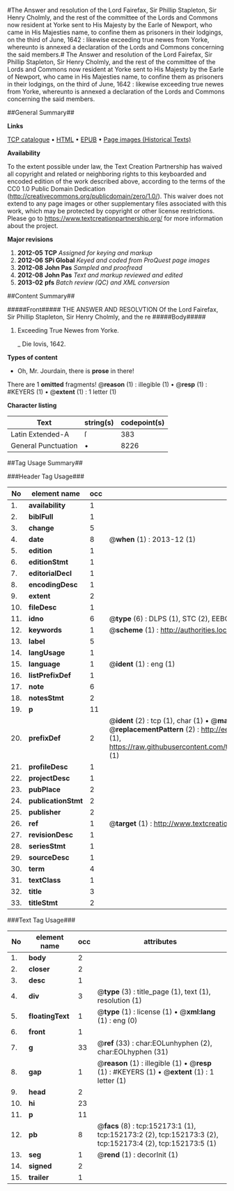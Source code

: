 #The Answer and resolution of the Lord Fairefax, Sir Phillip Stapleton, Sir Henry Cholmly, and the rest of the committee of the Lords and Commons now resident at Yorke sent to His Majesty by the Earle of Newport, who came in His Majesties name, to confine them as prisoners in their lodgings, on the third of June, 1642 : likewise exceeding true newes from Yorke, whereunto is annexed a declaration of the Lords and Commons concerning the said members.#
The Answer and resolution of the Lord Fairefax, Sir Phillip Stapleton, Sir Henry Cholmly, and the rest of the committee of the Lords and Commons now resident at Yorke sent to His Majesty by the Earle of Newport, who came in His Majesties name, to confine them as prisoners in their lodgings, on the third of June, 1642 : likewise exceeding true newes from Yorke, whereunto is annexed a declaration of the Lords and Commons concerning the said members.

##General Summary##

**Links**

[TCP catalogue](http://www.ota.ox.ac.uk/tcp/)  • 
[HTML](http://tei.it.ox.ac.uk/tcp/Texts-HTML/free/A75/A75395.html)  • 
[EPUB](http://tei.it.ox.ac.uk/tcp/Texts-EPUB/free/A75/A75395.epub) • 
[Page images (Historical Texts)](https://historicaltexts.jisc.ac.uk/eebo-38875520e)

**Availability**

To the extent possible under law, the Text Creation Partnership has waived all copyright and related or neighboring rights to this keyboarded and encoded edition of the work described above, according to the terms of the CC0 1.0 Public Domain Dedication (http://creativecommons.org/publicdomain/zero/1.0/). This waiver does not extend to any page images or other supplementary files associated with this work, which may be protected by copyright or other license restrictions. Please go to https://www.textcreationpartnership.org/ for more information about the project.

**Major revisions**

1. __2012-05__ __TCP__ *Assigned for keying and markup*
1. __2012-06__ __SPi Global__ *Keyed and coded from ProQuest page images*
1. __2012-08__ __John Pas__ *Sampled and proofread*
1. __2012-08__ __John Pas__ *Text and markup reviewed and edited*
1. __2013-02__ __pfs__ *Batch review (QC) and XML conversion*

##Content Summary##

#####Front#####
THE ANSWER AND RESOLVTION Of the Lord Fairefax, Sir Phillip Stapleton, Sir Henry Cholmly, and the re
#####Body#####

1. Exceeding True Newes from Yorke.

    _ Die Iovis, 1642.

**Types of content**

  * Oh, Mr. Jourdain, there is **prose** in there!

There are 1 **omitted** fragments! 
 @__reason__ (1) : illegible (1)  •  @__resp__ (1) : #KEYERS (1)  •  @__extent__ (1) : 1 letter (1)

**Character listing**


|Text|string(s)|codepoint(s)|
|---|---|---|
|Latin Extended-A|ſ|383|
|General Punctuation|•|8226|

##Tag Usage Summary##

###Header Tag Usage###

|No|element name|occ|attributes|
|---|---|---|---|
|1.|__availability__|1||
|2.|__biblFull__|1||
|3.|__change__|5||
|4.|__date__|8| @__when__ (1) : 2013-12 (1)|
|5.|__edition__|1||
|6.|__editionStmt__|1||
|7.|__editorialDecl__|1||
|8.|__encodingDesc__|1||
|9.|__extent__|2||
|10.|__fileDesc__|1||
|11.|__idno__|6| @__type__ (6) : DLPS (1), STC (2), EEBO-CITATION (1), OCLC (1), VID (1)|
|12.|__keywords__|1| @__scheme__ (1) : http://authorities.loc.gov/ (1)|
|13.|__label__|5||
|14.|__langUsage__|1||
|15.|__language__|1| @__ident__ (1) : eng (1)|
|16.|__listPrefixDef__|1||
|17.|__note__|6||
|18.|__notesStmt__|2||
|19.|__p__|11||
|20.|__prefixDef__|2| @__ident__ (2) : tcp (1), char (1)  •  @__matchPattern__ (2) : ([0-9\-]+):([0-9IVX]+) (1), (.+) (1)  •  @__replacementPattern__ (2) : http://eebo.chadwyck.com/downloadtiff?vid=$1&page=$2 (1), https://raw.githubusercontent.com/textcreationpartnership/Texts/master/tcpchars.xml#$1 (1)|
|21.|__profileDesc__|1||
|22.|__projectDesc__|1||
|23.|__pubPlace__|2||
|24.|__publicationStmt__|2||
|25.|__publisher__|2||
|26.|__ref__|1| @__target__ (1) : http://www.textcreationpartnership.org/docs/. (1)|
|27.|__revisionDesc__|1||
|28.|__seriesStmt__|1||
|29.|__sourceDesc__|1||
|30.|__term__|4||
|31.|__textClass__|1||
|32.|__title__|3||
|33.|__titleStmt__|2||


###Text Tag Usage###

|No|element name|occ|attributes|
|---|---|---|---|
|1.|__body__|2||
|2.|__closer__|2||
|3.|__desc__|1||
|4.|__div__|3| @__type__ (3) : title_page (1), text (1), resolution (1)|
|5.|__floatingText__|1| @__type__ (1) : license (1)  •  @__xml:lang__ (1) : eng (0)|
|6.|__front__|1||
|7.|__g__|33| @__ref__ (33) : char:EOLunhyphen (2), char:EOLhyphen (31)|
|8.|__gap__|1| @__reason__ (1) : illegible (1)  •  @__resp__ (1) : #KEYERS (1)  •  @__extent__ (1) : 1 letter (1)|
|9.|__head__|2||
|10.|__hi__|23||
|11.|__p__|11||
|12.|__pb__|8| @__facs__ (8) : tcp:152173:1 (1), tcp:152173:2 (2), tcp:152173:3 (2), tcp:152173:4 (2), tcp:152173:5 (1)|
|13.|__seg__|1| @__rend__ (1) : decorInit (1)|
|14.|__signed__|2||
|15.|__trailer__|1||

